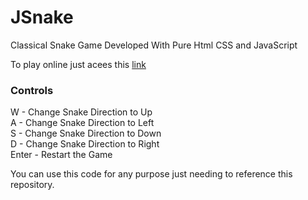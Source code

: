 # JSnake
Classical Snake Game Developed With Pure Html CSS and JavaScript

To play online just acees this [link](https://jsnakeacg.000webhostapp.com/JSnake/index.html)

### Controls

W - Change Snake Direction to Up\
A - Change Snake Direction to Left\
S - Change Snake Direction to Down\
D - Change Snake Direction to Right\
Enter - Restart the Game

You can use this code for any purpose just needing to reference this repository.
